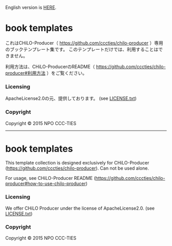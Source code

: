 English version is [HERE](#english).

# book templates

これはCHiLO-Producer（ https://github.com/cccties/chilo-producer ）専用のブックテンプレート集です。
このテンプレートだけでは、利用することはできません。

利用方法は、CHiLO-ProducerのREADME（ https://github.com/cccties/chilo-producer#利用方法 ）をご覧ください。

### Licensing

ApacheLicense2.0の元、提供しております。 (see [LICENSE.txt](LICENSE.txt)) 

### Copyright

Copyright © 2015 NPO CCC-TIES

***

# <a name="english"> book templates

This template collection is designed exclusively for CHiLO-Producer (https://github.com/cccties/chilo-producer).
Can not be used alone.

For usage, see CHiLO-Producer README (https://github.com/cccties/chilo-producer#how-to-use-chilo-producer)

### Licensing

We offer CHiLO Producer under the license of ApacheLicense2.0. (see [LICENSE.txt](LICENSE.txt)) 

### Copyright

Copyright © 2015 NPO CCC-TIES
